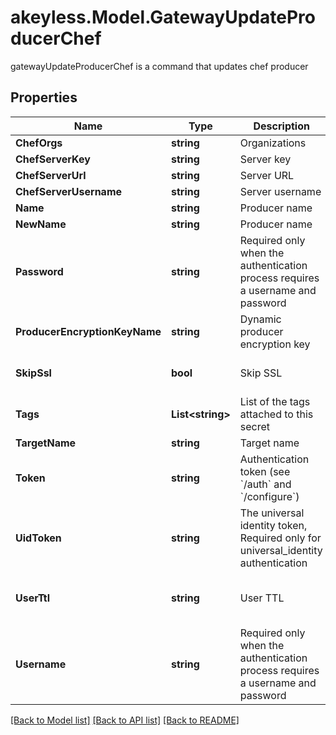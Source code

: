 # akeyless.Model.GatewayUpdateProducerChef
gatewayUpdateProducerChef is a command that updates chef producer
## Properties

Name | Type | Description | Notes
------------ | ------------- | ------------- | -------------
**ChefOrgs** | **string** | Organizations | [optional] 
**ChefServerKey** | **string** | Server key | [optional] 
**ChefServerUrl** | **string** | Server URL | [optional] 
**ChefServerUsername** | **string** | Server username | [optional] 
**Name** | **string** | Producer name | 
**NewName** | **string** | Producer name | [optional] 
**Password** | **string** | Required only when the authentication process requires a username and password | [optional] 
**ProducerEncryptionKeyName** | **string** | Dynamic producer encryption key | [optional] 
**SkipSsl** | **bool** | Skip SSL | [optional] [default to true]
**Tags** | **List&lt;string&gt;** | List of the tags attached to this secret | [optional] 
**TargetName** | **string** | Target name | [optional] 
**Token** | **string** | Authentication token (see &#x60;/auth&#x60; and &#x60;/configure&#x60;) | [optional] 
**UidToken** | **string** | The universal identity token, Required only for universal_identity authentication | [optional] 
**UserTtl** | **string** | User TTL | [optional] [default to "60m"]
**Username** | **string** | Required only when the authentication process requires a username and password | [optional] 

[[Back to Model list]](../README.md#documentation-for-models) [[Back to API list]](../README.md#documentation-for-api-endpoints) [[Back to README]](../README.md)

